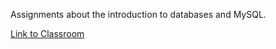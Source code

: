 Assignments about the introduction to databases and MySQL.

[Link to Classroom](https://classroom.google.com/u/2/c/MjI0NzY3MjY1OTNa)